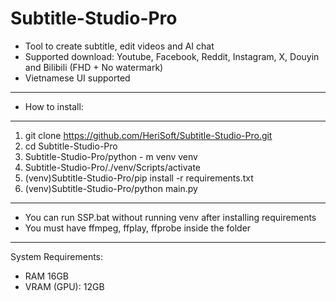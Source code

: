 # Subtitle-Studio-Pro
+ Tool to create subtitle, edit videos and AI chat
+ Supported download: Youtube, Facebook, Reddit, Instagram, X, Douyin and Bilibili (FHD + No watermark)
+ Vietnamese UI supported
---------------
+ How to install:
----------------
1. git clone https://github.com/HeriSoft/Subtitle-Studio-Pro.git
2. cd Subtitle-Studio-Pro
3. Subtitle-Studio-Pro/python - m venv venv
4. Subtitle-Studio-Pro/./venv/Scripts/activate
5. (venv)Subtitle-Studio-Pro/pip install -r requirements.txt
6. (venv)Subtitle-Studio-Pro/python main.py
------------------
+ You can run SSP.bat without running venv after installing requirements
+ You must have ffmpeg, ffplay, ffprobe inside the folder
------------------
System Requirements:
+ RAM 16GB
+ VRAM (GPU): 12GB
